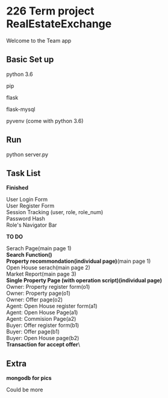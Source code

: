 # 226 Term project RealEstateExchange

Welcome to the Team app

## Basic Set up

python 3.6

pip

flask

flask-mysql

pyvenv (come with python 3.6)

## Run

python server.py


## Task List


**Finished**

User Login Form\
User Register Form\
Session Tracking (user, role, role_num)\
Password Hash\
Role's Navigator Bar

**TO DO**

Serach Page(main page 1)\
**Search Function()**\
**Property recommondation(individual page)**(main page 1)\
Open House serach(main page 2)\
Market Report(main page 3)\
**Single Property Page (with operation script)(individual page)**\
Owner: Property register form(o1)\
Owner: Property page(o1)\
Owner: Offer page(o2)\
Agent: Open House register form(a1)\
Agent: Open House Page(a1)\
Agent: Commision Page(a2)\
Buyer: Offer register form(b1)\
Buyer: Offer page(b1)\
Buyer: Open House page(b2)\
**Transaction for accept offer**\

## Extra

**mongodb for pics**

Could be more

